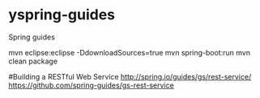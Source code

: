 # yspring-guides
Spring guides

mvn eclipse:eclipse -DdownloadSources=true
mvn spring-boot:run
mvn clean package

#Building a RESTful Web Service
http://spring.io/guides/gs/rest-service/
https://github.com/spring-guides/gs-rest-service

